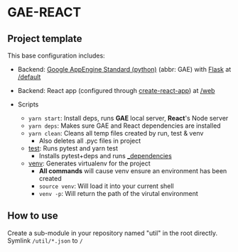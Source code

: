 # GAE-REACT #
## Project template ##
This base configuration includes:
*   Backend: [Google AppEngine Standard (python)](https://cloud.google.com/appengine/docs/python/) (abbr: GAE)
    with [Flask](http://flask.pocoo.org/) at [/default](/default)

*   Backend: React app (configured through [create-react-app](https://github.com/facebook/create-react-app)) at [/web](/web)

*   Scripts
    * `yarn start`: Install deps, runs **GAE** local server, **React**'s Node server
    * `yarn deps`: Makes sure GAE and React dependencies are installed
    * `yarn clean`: Cleans all temp files created by run, test & venv
        * Also deletes all .pyc files in project
    * [test](/test): Runs pytest and yarn test
        * Installs pytest+deps and runs [_dependencies](/_dependencies)
    * [venv](/venv): Generates virtualenv for the project
        * **All commands** will cause venv ensure an environment has been created
        * `source venv`: Will load it into your current shell
        * `venv -p`: Will return the path of the virutal environment

## How to use ##

Create a sub-module in your repository named "util" in the root directly.
Symlink `/util/*.json` to `/`